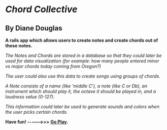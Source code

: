 ***Chord Collective***
====================
By Diane Douglas
---------------------
**A rails app which allows users to create notes and create chords out of these notes.**

*The Notes and Chords are stored in a database so that they could later be used for data visualization (for example: how many people entered minor vs major chords today coming from Oregon?)*

*The user could also use this data to create songs using groups of chords.*

*A Note consists of a name (like 'middle C'), a note (like C or Db), an instrument which should play it, the octave it should be played in, and a loudness value (0-127).*

*This information could later be used to generate sounds and colors when the user picks certain chords.*

**Have fun! ----->>> [Go Play](http://chord-collection.herokuapp.com/).**



